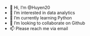 - 👋 Hi, I’m @Huyen20
- 👀 I’m interested in data analytics
- 🌱 I’m currently learning Python
- 💞️ I’m looking to collaborate on Github
- 📫 Please reach me via email

<!---
Huyen20/Huyen20 is a ✨ special ✨ repository because its `README.md` (this file) appears on your GitHub profile.
You can click the Preview link to take a look at your changes.
--->
